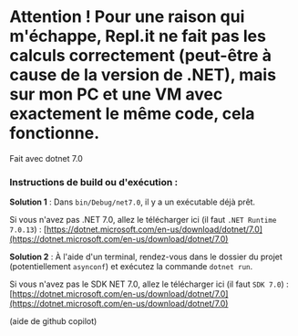 # Attention ! Pour une raison qui m'échappe, Repl.it ne fait pas les calculs correctement (peut-être à cause de la version de .NET), mais sur mon PC et une VM avec exactement le même code, cela fonctionne.
Fait avec dotnet 7.0

### Instructions de build ou d'exécution :
**Solution 1** : Dans `bin/Debug/net7.0`, il y a un exécutable déjà prêt.

Si vous n'avez pas .NET 7.0, allez le télécharger ici (il faut `.NET Runtime 7.0.13`) : [https://dotnet.microsoft.com/en-us/download/dotnet/7.0](https://dotnet.microsoft.com/en-us/download/dotnet/7.0)

**Solution 2** : À l'aide d'un terminal, rendez-vous dans le dossier du projet (potentiellement `asynconf`) et exécutez la commande `dotnet run`.

Si vous n'avez pas le SDK NET 7.0, allez le télécharger ici (il faut `SDK 7.0`) : [https://dotnet.microsoft.com/en-us/download/dotnet/7.0](https://dotnet.microsoft.com/en-us/download/dotnet/7.0)



(aide de github copilot)
